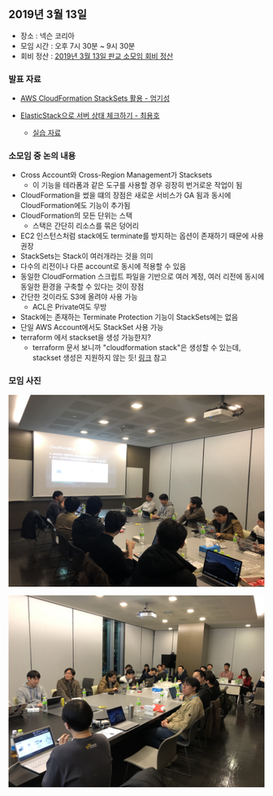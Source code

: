## 2019년 3월 13일
- 장소 : 넥슨 코리아
- 모임 시간 : 오후 7시 30분 ~ 9시 30분
- 회비 정산 : [2019년 3월 13일 판교 소모임 회비 정산](https://drive.google.com/file/d/1z_Blw_gv7s3GkFGjSeQqs7frXqsbrLmM/view?usp=sharing)



### 발표 자료
- [AWS CloudFormation StackSets 활용 - 엄기성](https://github.com/giseongeom/presentations/tree/master/2019/2019.03.12-AWS-pangyo)

- [ElasticStack으로 서버 상태 체크하기 - 최용호](https://www.slideshare.net/secret/uWyH4rf0MTtIO3)
    - [실습 자료](https://goo.gl/chhKE6)



### 소모임 중 논의 내용
- Cross Account와 Cross-Region Management가 Stacksets
    - 이 기능을 테라폼과 같은 도구를 사용할 경우 굉장히 번거로운 작업이 됨
- CloudFormation을 썼을 떄의 장점은 새로운 서비스가 GA 됨과 동시에 CloudFormation에도 기능이 추가됨
- CloudFormation의 모든 단위는 스택
    - 스택은 간단히 리소스를 묶은 덩어리
- EC2 인스턴스처럼 stack에도 terminate를 방지하는 옵션이 존재하기 때문에 사용 권장
- StackSets는 Stack이 여러개라는 것을 의미
- 다수의 리전이나 다른 account로 동시에 적용할 수 있음
- 동일한 CloudFormation 스크립트 파일을 기반으로 여러 계정, 여러 리전에 동시에 동일한 환경을 구축할 수 있다는 것이 장점
- 간단한 것이라도 S3에 올려야 사용 가능
    - ACL은 Private여도 무방
- Stack에는 존재하는 Terminate Protection 기능이 StackSets에는 없음
- 단일 AWS Account에서도 StackSet 사용 가능
- terraform 에서 stackset을 생성 가능한지?
    - terraform 문서 보니까 "cloudformation stack"은 생성할 수 있는데, stackset 생성은 지원하지 않는 듯! [링크](https://www.terraform.io/docs/providers/aws/r/cloudformation_stack.html) 참고




### 모임 사진
![](../images/20190313_0.jpg)

![](../images/20190313_1.jpg)